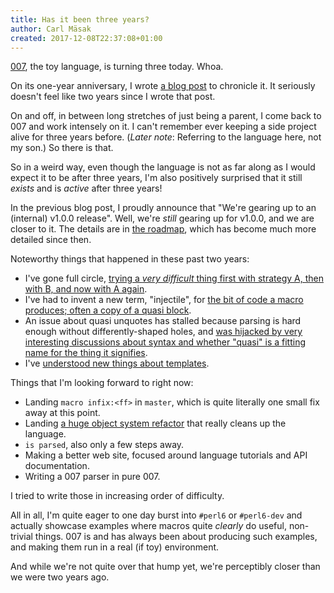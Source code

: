 ```yaml
---
title: Has it been three years?
author: Carl Mäsak
created: 2017-12-08T22:37:08+01:00
---
```

[007](http://masak.github.io/007/), the toy language, is turning three today. Whoa.

On its one-year anniversary, I wrote [a blog post](http://strangelyconsistent.org/blog/double-oh-seven) to chronicle it. It seriously doesn't feel like two years since I wrote that post.

On and off, in between long stretches of just being a parent, I come back to 007 and work intensely on it. I can't remember ever keeping a side project alive for three years before. (*Later note*: Referring to the language here, not my son.) So there is that.

So in a weird way, even though the language is not as far along as I would expect it to be after three years, I'm also positively surprised that it still *exists* and is *active* after three years!

In the previous blog post, I proudly announce that "We're gearing up to an (internal) v1.0.0 release". Well, we're *still* gearing up for v1.0.0, and we are closer to it. The details are in [the roadmap](https://github.com/masak/007/blob/master/ROADMAP.md), which has become much more detailed since then.

Noteworthy things that happened in these past two years:

* I've gone full circle, [trying a *very difficult* thing first with strategy A, then with B, and now with A again](https://github.com/masak/007/issues/212#issuecomment-320449569).
* I've had to invent a new term, "injectile", for [the bit of code a macro produces; often a copy of a quasi block](https://github.com/masak/007/issues/212#issuecomment-330138105).
* An issue about quasi unquotes has stalled because parsing is hard enough without differently-shaped holes, and [was hijacked by very interesting discussions about syntax and whether "quasi" is a fitting name for the thing it signifies](https://github.com/masak/007/issues/30).
* I've [understood new things about templates](https://github.com/masak/007/issues/30#issuecomment-331633998).

Things that I'm looking forward to right now:

* Landing `macro infix:<ff>` in `master`, which is quite literally one small fix away at this point.
* Landing [a huge object system refactor](https://github.com/masak/007/pull/242) that really cleans up the language.
* `is parsed`, also only a few steps away.
* Making a better web site, focused around language tutorials and API documentation.
* Writing a 007 parser in pure 007.

I tried to write those in increasing order of difficulty.

All in all, I'm quite eager to one day burst into `#perl6` or `#perl6-dev` and actually showcase examples where macros quite *clearly* do useful, non-trivial things. 007 is and has always been about producing such examples, and making them run in a real (if toy) environment.

And while we're not quite over that hump yet, we're perceptibly closer than we were two years ago.
